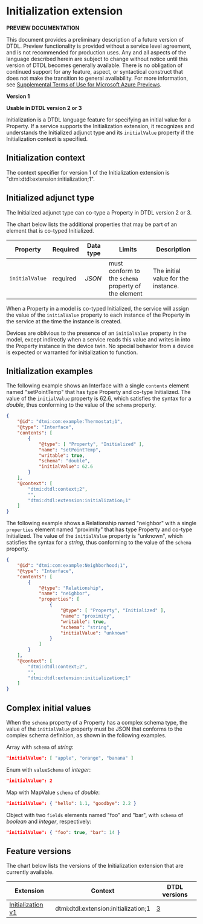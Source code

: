 # Initialization extension

**PREVIEW DOCUMENTATION**

This document provides a preliminary description of a future version of DTDL.
Preview functionality is provided without a service level agreement, and is not recommended for production uses.
Any and all aspects of the language described herein are subject to change without notice until this version of DTDL becomes generally available.
There is no obligation of continued support for any feature, aspect, or syntactical construct that does not make the transition to general availability.
For more information, see [Supplemental Terms of Use for Microsoft Azure Previews](https://azure.microsoft.com/en-us/support/legal/preview-supplemental-terms/).

**Version 1**

**Usable in DTDL version 2 or 3**

Initialization is a DTDL language feature for specifying an initial value for a Property.
If a service supports the Initialization extension, it recognizes and understands the Initialized adjunct type and its `initialValue` property if the Initialization context is specified.

## Initialization context

The context specifier for version 1 of the Initialization extension is "dtmi:dtdl:extension:initialization;1".

## Initialized adjunct type

The Initialized adjunct type can co-type a Property in DTDL version 2 or 3.

The chart below lists the additional properties that may be part of an element that is co-typed Initialized.

| Property | Required | Data type | Limits | Description |
| --- | --- | --- | --- | --- |
| `initialValue` | required | *JSON* | must conform to the `schema` property of the element | The initial value for the instance. |

When a Property in a model is co-typed Initialized, the service will assign the value of the `initialValue` property to each instance of the Property in the service at the time the instance is created.

Devices are oblivious to the presence of an `initialValue` property in the model, except indirectly when a service reads this value and writes in into the Property instance in the device twin.
No special behavior from a device is expected or warranted for initialization to function.

## Initialization examples

The following example shows an Interface with a single `contents` element named "setPointTemp" that has type Property and co-type Initialized.
The value of the `initialValue` property is 62.6, which satisfies the syntax for a *double*, thus conforming to the value of the `schema` property.

```json
{
    "@id": "dtmi:com:example:Thermostat;1",
    "@type": "Interface",
    "contents": [
        {
            "@type": [ "Property", "Initialized" ],
            "name": "setPointTemp",
            "writable": true,
            "schema": "double",
            "initialValue": 62.6
        }
    ],
    "@context": [
        "dtmi:dtdl:context;2",
        "",
        "dtmi:dtdl:extension:initialization;1"
    ]
}
```

The following example shows a Relationship named "neighbor" with a single `properties` element named "proximity" that has type Property and co-type Initialized.
The value of the `initialValue` property is "unknown", which satisfies the syntax for a *string*, thus conforming to the value of the `schema` property.

```json
{
    "@id": "dtmi:com:example:Neighborhood;1",
    "@type": "Interface",
    "contents": [
        {
            "@type": "Relationship",
            "name": "neighbor",
            "properties": [
                {
                    "@type": [ "Property", "Initialized" ],
                    "name": "proximity",
                    "writable": true,
                    "schema": "string",
                    "initialValue": "unknown"
                }
            ]
        }
    ],
    "@context": [
        "dtmi:dtdl:context;2",
        "",
        "dtmi:dtdl:extension:initialization;1"
    ]
}
```

## Complex initial values

When the `schema` property of a Property has a complex schema type, the value of the `initialValue` property must be JSON that conforms to the complex schema definition, as shown in the following examples.

Array with `schema` of *string*:

```json
"initialValue": [ "apple", "orange", "banana" ]
```

Enum with `valueSchema` of *integer*:

```json
"initialValue": 2
```

Map with MapValue `schema` of *double*:

```json
"initialValue": { "hello": 1.1, "goodbye": 2.2 }
```

Object with two `fields` elements named "foo" and "bar", with `schema` of *boolean* and *integer*, respectively:

```json
"initialValue": { "foo": true, "bar": 14 }
```

## Feature versions

The chart below lists the versions of the Initialization extension that are currently available.

| Extension | Context | DTDL versions |
| --- | --- | --- |
| [Initialization v1](./DTDL.initialization.v1.md) | dtmi:dtdl:extension:initialization;1 | [3](./DTDL.v3.md) |

